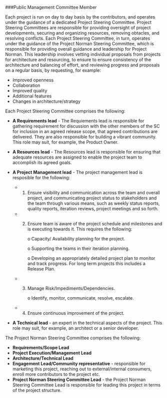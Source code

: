 ###<a name="Project Steering Committee"></a>Public Management Committee Member

Each project is run on day to day basis by the contributors, and operates under the guidance of a dedicated Project Steering Committee. Project Steering Committees are responsible for providing oversight of project developments, securing and organizing resources, removing obtacles, and resolving conflicts. Each Project Steering Committee, in turn, operates under the guidance of the Project Norman Steering Committee, which is responsible for providing overall guidance and leadership for Project Norman. This leadership involves vetting individual proposals from projects for architecture and resourcing, to ensure to ensure consistency of the architecture and balancing of effort, and reviewing progress and proposals on a regular basis, by requesting, for example: 
+ Improved openness
+ Collaboration
+ Improved quality
+ Additional features
+ Changes in architecture/strategy


Each Project Steering Committee comprises the following:
+ **A Requirements lead** - The Requiements lead is responsible for gathering requirement for discussion with the other members of the SC for inclusion in an agreed release scope, that agreed contributions are delivered. They are also responsible for building a vibrant community. This role may suit, for example, the Product Owner.
+ **A Resources lead** - The Resources lead is responsible for ensuring that adequate resources are assigned to enable the project team to accomplish its agreed goals.
+ **A Project Management lead** - The project management lead is resposible for the following:
    + 1. Ensure visibility and communication across the team and overall project, and communicating project status to stakeholders and the team through various means, such as weekly status reports, quality reports, iteration reviews, project meetings and so forth.
    + 2. Ensure team is aware of the project schedule and milestones and is executing towards it. This requires the following:
          
            o	Capacity/ Availability planning for the project.
 
            o	Supporting the teams in their iteration planning. 
           
            o	Developing an appropriately detailed project plan to monitor and track progress. For long term projects this includes a Release Plan.

    + 3. Manage Risk/Impediments/Dependencies.  

            o   Identify, monitor, communicate, resolve, escalate.
          
    + 4. Ensure continuous improvement of the project.

+ **A Technical lead** - an expert in the technical aspects of the project. This role may suit, for example, an architect or a senior developer.

The Project Norman Steering Committee comprises the following:
+ **Requirements/Scope Lead** 
+ **Project Execution/Management Lead** 
+ **Architecture/Technical Lead** 
+ **Engagement Lead/Community representative** - responsible for marketing this project, reaching out to external/internal  consumers, enroll more contributors to the project etc.
+ **Project Norman Steering Committee Lead** - the Project Norman Steering Committee Lead is responsible for leading this project in terms of the project structure.
